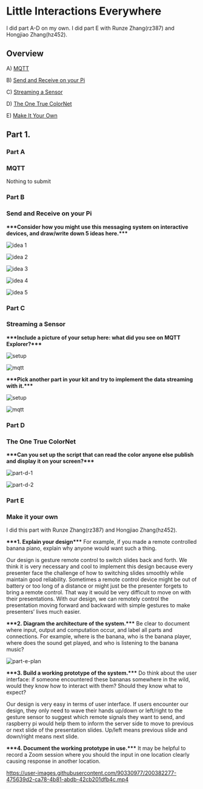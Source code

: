 # Little Interactions Everywhere

I did part A-D on my own. I did part E with Runze Zhang(rz387) and Hongjiao Zhang(hz452).

## Overview

A) [MQTT](#part-a)

B) [Send and Receive on your Pi](#part-b)

C) [Streaming a Sensor](#part-c)

D) [The One True ColorNet](#part-d)

E) [Make It Your Own](#part-)

## Part 1.

### Part A
### MQTT

Nothing to submit

### Part B
### Send and Receive on your Pi

**\*\*\*Consider how you might use this messaging system on interactive devices, and draw/write down 5 ideas here.\*\*\***

![idea 1](https://github.com/jackiejiaqiliu/Interactive-Lab-Hub/blob/Fall2022/Lab%206/idea%201.jpg)

![idea 2](https://github.com/jackiejiaqiliu/Interactive-Lab-Hub/blob/Fall2022/Lab%206/idea%202.jpg)

![idea 3](https://github.com/jackiejiaqiliu/Interactive-Lab-Hub/blob/Fall2022/Lab%206/idea%203.jpg)

![idea 4](https://github.com/jackiejiaqiliu/Interactive-Lab-Hub/blob/Fall2022/Lab%206/idea%204.jpg)

![idea 5](https://github.com/jackiejiaqiliu/Interactive-Lab-Hub/blob/Fall2022/Lab%206/idea%205.jpg)


### Part C
### Streaming a Sensor

**\*\*\*Include a picture of your setup here: what did you see on MQTT Explorer?\*\*\***

![setup](https://github.com/jackiejiaqiliu/Interactive-Lab-Hub/blob/Fall2022/Lab%206/setup.JPG)

![mqtt](https://github.com/jackiejiaqiliu/Interactive-Lab-Hub/blob/Fall2022/Lab%206/twizzlers%20MQTT.png)

**\*\*\*Pick another part in your kit and try to implement the data streaming with it.\*\*\***

![setup](https://github.com/jackiejiaqiliu/Interactive-Lab-Hub/blob/Fall2022/Lab%206/setup-button.jpg)

![mqtt](https://github.com/jackiejiaqiliu/Interactive-Lab-Hub/blob/Fall2022/Lab%206/mqtt-button.png)


### Part D
### The One True ColorNet

**\*\*\*Can you set up the script that can read the color anyone else publish and display it on your screen?\*\*\***

![part-d-1](https://github.com/jackiejiaqiliu/Interactive-Lab-Hub/blob/Fall2022/Lab%206/part-d-1.jpg)

![part-d-2](https://github.com/jackiejiaqiliu/Interactive-Lab-Hub/blob/Fall2022/Lab%206/part-d-2.png)

### Part E
### Make it your own

I did this part with Runze Zhang(rz387) and Hongjiao Zhang(hz452).

**\*\*\*1. Explain your design\*\*\*** For example, if you made a remote controlled banana piano, explain why anyone would want such a thing.

Our design is gesture remote control to switch slides back and forth. We think it is very necessary and cool to implement this design because every presenter face the challenge of how to switching slides smoothly while maintain good reliability. Sometimes a remote control device might be out of battery or too long of a distance or might just be the presenter forgets to bring a remote control. That way it would be very difficult to move on with their presentations. With our design, we can remotely control the presentation moving forward and backward with simple gestures to make presenters’ lives much easier.

**\*\*\*2. Diagram the architecture of the system.\*\*\*** Be clear to document where input, output and computation occur, and label all parts and connections. For example, where is the banana, who is the banana player, where does the sound get played, and who is listening to the banana music?

![part-e-plan](https://github.com/jackiejiaqiliu/Interactive-Lab-Hub/blob/Fall2022/Lab%206/part%20e%20plan.jpg)

**\*\*\*3. Build a working prototype of the system.\*\*\*** Do think about the user interface: if someone encountered these bananas somewhere in the wild, would they know how to interact with them? Should they know what to expect?

Our design is very easy in terms of user interface. If users encounter our design, they only need to wave their hands up/down or left/right to the gesture sensor to suggest which remote signals they want to send, and raspberry pi would help them to inform the server side to move to previous or next slide of the presentation slides. Up/left means previous slide and down/right means next slide.

**\*\*\*4. Document the working prototype in use.\*\*\*** It may be helpful to record a Zoom session where you should the input in one location clearly causing response in another location.

https://user-images.githubusercontent.com/90330977/200382277-475639d2-ca78-4b81-abdb-42cb201dfb4c.mp4


